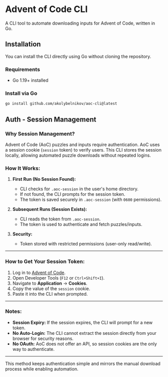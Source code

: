 # Advent of Code CLI

A CLI tool to automate downloading inputs for Advent of Code, written in Go.

## Installation

You can install the CLI directly using Go without cloning the repository.

### Requirements
- Go 1.19+ installed

### Install via Go
```bash
go install github.com/akolybelnikov/aoc-cli@latest
```

## Auth - Session Management

### Why Session Management?
Advent of Code (AoC) puzzles and inputs require authentication. AoC uses a session cookie (`session` token) to verify users. This CLI stores the session locally, allowing automated puzzle downloads without repeated logins.

### How It Works:
1. **First Run (No Session Found):**
    - CLI checks for `.aoc-session` in the user's home directory.
    - If not found, the CLI prompts for the session token.
    - The token is saved securely in `.aoc-session` (with `0600` permissions).

2. **Subsequent Runs (Session Exists):**
    - CLI reads the token from `.aoc-session`.
    - The token is used to authenticate and fetch puzzles/inputs.

3. **Security:**
    - Token stored with restricted permissions (user-only read/write).

---

### How to Get Your Session Token:
1. Log in to [Advent of Code](https://adventofcode.com).
2. Open Developer Tools (`F12` or `Ctrl+Shift+I`).
3. Navigate to **Application** -> **Cookies**.
4. Copy the value of the `session` cookie.
5. Paste it into the CLI when prompted.

---

### Notes:
- **Session Expiry:** If the session expires, the CLI will prompt for a new token.
- **No Auto-Login:** The CLI cannot extract the session directly from your browser for security reasons.
- **No OAuth:** AoC does not offer an API, so session cookies are the only way to authenticate.

---

This method keeps authentication simple and mirrors the manual download process while enabling automation.

